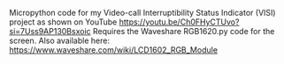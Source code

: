 Micropython code for my Video-call Interruptibility Status Indicator (VISI) project
as shown on YouTube https://youtu.be/Ch0FHyCTUvo?si=7Uss9AP130Bsxoic
Requires the Waveshare RGB1620.py code for the screen. Also available here: https://www.waveshare.com/wiki/LCD1602_RGB_Module
